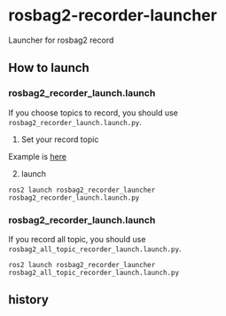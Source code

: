 # rosbag2-recorder-launcher

Launcher for rosbag2 record

## How to launch
### rosbag2_recorder_launch.launch

If you choose topics to record, you should use `rosbag2_recorder_launch.launch.py`.

1. Set your record topic

Example is [here](/config/topic_list.txt)

2. launch

```
ros2 launch rosbag2_recorder_launcher rosbag2_recorder_launch.launch.py
```

### rosbag2_recorder_launch.launch

If you record all topic, you should use `rosbag2_all_topic_recorder_launch.launch.py`.

```
ros2 launch rosbag2_recorder_launcher rosbag2_all_topic_recorder_launch.launch.py
```

## history
